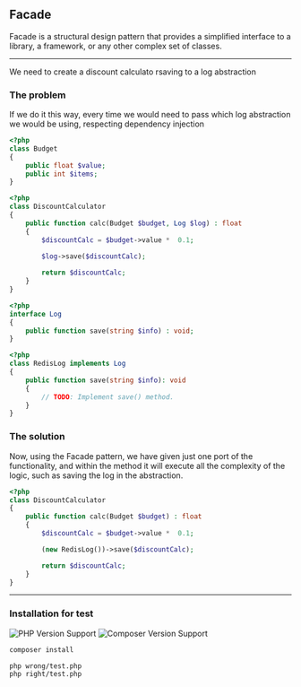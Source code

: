 ## Facade

Facade is a structural design pattern that provides a simplified interface to a library, a framework, or any other complex set of classes.

-----

We need to create a discount calculato rsaving to a log abstraction
### The problem

If we do it this way, every time we would need to pass which log abstraction we would be using, respecting dependency injection

```php
<?php
class Budget 
{
    public float $value;
    public int $items;
}
```
```php
<?php
class DiscountCalculator
{
    public function calc(Budget $budget, Log $log) : float
    {
        $discountCalc = $budget->value *  0.1;
        
        $log->save($discountCalc);

        return $discountCalc;
    }
}
```
```php
<?php
interface Log
{
    public function save(string $info) : void;
}
```
```php
<?php
class RedisLog implements Log
{
    public function save(string $info): void
    {
        // TODO: Implement save() method.
    }
}
```

### The solution

Now, using the Facade pattern, we have given just one port of the functionality, and within the method it will execute all the complexity of the logic, such as saving the log in the abstraction.

```php
<?php
class DiscountCalculator
{
    public function calc(Budget $budget) : float
    {
        $discountCalc = $budget->value *  0.1;

        (new RedisLog())->save($discountCalc);

        return $discountCalc;
    }
}
```

-----

### Installation for test

![PHP Version Support](https://img.shields.io/badge/php-7.4%2B-brightgreen.svg?style=flat-square) ![Composer Version Support](https://img.shields.io/badge/composer-2.2.9%2B-brightgreen.svg?style=flat-square)

```bash
composer install
```

```bash
php wrong/test.php
php right/test.php
```